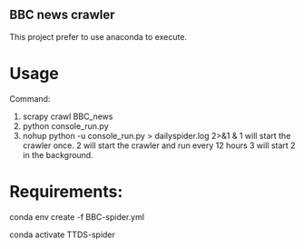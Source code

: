 ## BBC news crawler
This project prefer to use anaconda to execute.
# Usage
Command:
  1. scrapy crawl BBC_news
  2. python console_run.py
  3. nohup python -u console_run.py > dailyspider.log 2>&1 &
1 will start the crawler once.
2 will start the crawler and run every 12 hours
3 will start 2 in the background.

# Requirements:
conda env create -f BBC-spider.yml

conda activate TTDS-spider  
